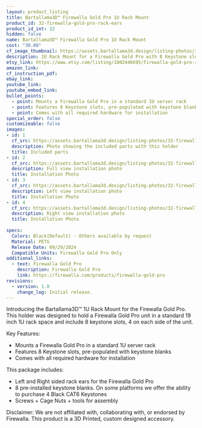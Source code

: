 ```yaml
---
layout: product_listing
title: Bartallama3D™ Firewalla Gold Pro 1U Rack Mount
product_id: 32-firewalla-gold-pro-rack-ears
product_id_int: 32
hidden: false
name: Bartallama3D™ Firewalla Gold Pro 1U Rack Mount
cost: "30.00"
cf_image_thumbnail: https://assets.bartallama3d.design/listing-photos/32-firewalla-gold-pro-rack-ears/1.jpg
description: 1U Rack Mount for a Firewalla Gold Pro with 8 Keystone slots
etsy_link: https://www.etsy.com/listing/1802446695/firewalla-gold-pro-rack-ears-and-power
amazon_link: 
cf_instruction_pdf: 
ebay_link: 
youtube_link: 
youtube_embed_link:
bullet_points:
  - point: Mounts a Firewalla Gold Pro in a standard 1U server rack
  - point: Features 8 Keystone slots, pre-populated with keystone blanks
  - point: Comes with all required hardware for installation
special_order: false
customizeable: false
images:
- id: 1
  cf_src: https://assets.bartallama3d.design/listing-photos/32-firewalla-gold-pro-rack-ears/2.jpg
  description: Photo showing the included parts with this holder
  title: Included parts
- id: 2
  cf_src: https://assets.bartallama3d.design/listing-photos/32-firewalla-gold-pro-rack-ears/31.jpg
  description: Full view installation photo
  title: Installation Photo
- id: 3
  cf_src: https://assets.bartallama3d.design/listing-photos/32-firewalla-gold-pro-rack-ears/32.jpg
  description: Left view installation photo
  title: Installation Photo
- id: 4
  cf_src: https://assets.bartallama3d.design/listing-photos/32-firewalla-gold-pro-rack-ears/33.jpg
  description: Right view installation photo
  title: Installation Photo
  
specs:
  Colors: Black(Default) - Others available by request 
  Material: PETG
  Release Date: 09/29/2024
  Compatible Units: Firewalla Gold Pro Only
additional_links:
  - text: Firewalla Gold Pro
    description: Firewalla Gold Pro
    link: https://firewalla.com/products/firewalla-gold-pro
revisions:
  - version: 1.0
    change_log: Initial release.
---
```

Introducing the Bartallama3D™ 1U Rack Mount for the Firewalla Gold Pro. This holder was designed to hold a Firewalla Gold Pro unit in a standard 19 inch 1U rack space and include 8 keystone slots, 4 on each side of the unit. 

Key Features:
  - Mounts a Firewalla Gold Pro in a standard 1U server rack
  - Features 8 Keystone slots, pre-populated with keystone blanks
  - Comes with all required hardware for installation

This package includes:
- Left and Right sided rack ears for the Firewalla Gold Pro
- 8 pre-installed keystone blanks. On some platforms we offer the ability to purchase 4 Black CAT6 Keystones
- Screws + Cage Nuts + tools for assembly

Disclaimer: We are not affiliated with, collaborating with, or endorsed by Firewalla. This product is a 3D Printed, custom designed accessory. 